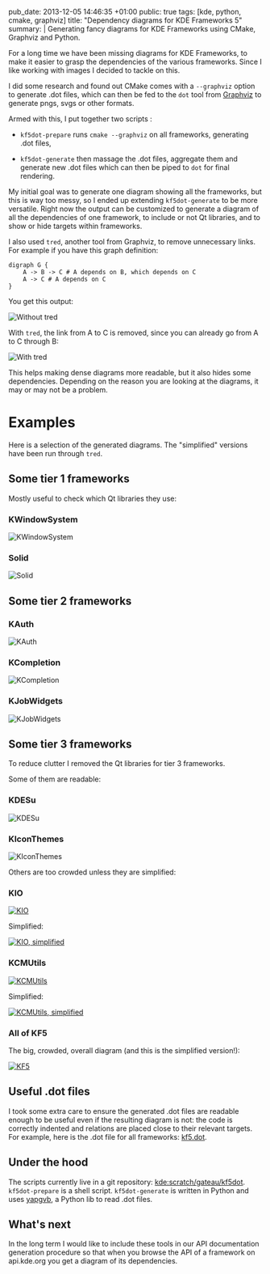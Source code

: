 pub_date: 2013-12-05 14:46:35 +01:00
public: true
tags: [kde, python, cmake, graphviz]
title: "Dependency diagrams for KDE Frameworks 5"
summary: |
    Generating fancy diagrams for KDE Frameworks using CMake, Graphviz and Python.

For a long time we have been missing diagrams for KDE Frameworks, to make it easier to grasp the dependencies of the various frameworks. Since I like working with images I decided to tackle on this.

I did some research and found out CMake comes with a `--graphviz` option to generate .dot files, which can then be fed to the `dot` tool from [Graphviz][] to generate pngs, svgs or other formats.

Armed with this, I put together two scripts :

- `kf5dot-prepare` runs `cmake --graphviz` on all frameworks, generating .dot files,

- `kf5dot-generate` then massage the .dot files, aggregate them and generate new .dot files which can then be piped to `dot` for final rendering.

My initial goal was to generate one diagram showing all the frameworks, but this is way too messy, so I ended up extending `kf5dot-generate` to be more versatile. Right now the output can be customized to generate a diagram of all the dependencies of one framework, to include or not Qt libraries, and to show or hide targets within frameworks.

I also used `tred`, another tool from Graphviz, to remove unnecessary links. For example if you have this graph definition:

```
digraph G {
    A -> B -> C # A depends on B, which depends on C
    A -> C # A depends on C
}
```

You get this output:

![Without tred](tred-off.png)

With `tred`, the link from A to C is removed, since you can already go from A to C through B:

![With tred](tred-on.png)

This helps making dense diagrams more readable, but it also hides some dependencies. Depending on the reason you are looking at the diagrams, it may or may not be a problem.

# Examples

Here is a selection of the generated diagrams. The "simplified" versions have been run through `tred`.

## Some tier 1 frameworks

Mostly useful to check which Qt libraries they use:

### KWindowSystem

![KWindowSystem](tier1-kwindowsystem.png)

### Solid

![Solid](tier1-solid.png)

## Some tier 2 frameworks

### KAuth

![KAuth](tier2-kauth.png)

### KCompletion

![KCompletion](tier2-kcompletion.png)

### KJobWidgets

![KJobWidgets](tier2-kjobwidgets.png)

## Some tier 3 frameworks

To reduce clutter I removed the Qt libraries for tier 3 frameworks.

Some of them are readable:

### KDESu

![KDESu](tier3-kdesu.png)

### KIconThemes

![KIconThemes](tier3-kiconthemes.png)

Others are too crowded unless they are simplified:

### KIO

[![KIO](thumb-tier3-kio.png)](tier3-kio.png)

Simplified:

[![KIO, simplified](thumb-tier3-kio-simplified.png)](tier3-kio-simplified.png)

### KCMUtils

[![KCMUtils](thumb-tier3-kcmutils.png)](tier3-kcmutils.png)

Simplified:

[![KCMUtils, simplified](thumb-tier3-kcmutils-simplified.png)](tier3-kcmutils-simplified.png)

### All of KF5

The big, crowded, overall diagram (and this is the simplified version!):

[![KF5](thumb-kf5.png)](kf5.png)

## Useful .dot files

I took some extra care to ensure the generated .dot files are readable enough to be useful even if the resulting diagram is not: the code is correctly indented and relations are placed close to their relevant targets. For example, here is the .dot file for all frameworks: [kf5.dot](kf5.dot).

## Under the hood

The scripts currently live in a git repository: [kde:scratch/gateau/kf5dot][src]. `kf5dot-prepare` is a shell script. `kf5dot-generate` is written in Python and uses [yapgvb][], a Python lib to read .dot files.

[yapgvb]: https://code.google.com/p/yapgvb/

## What's next

In the long term I would like to include these tools in our API documentation generation procedure so that when you browse the API of a framework on api.kde.org you get a diagram of its dependencies.

[Graphviz]: http://graphviz.org

[src]: http://quickgit.kde.org/?p=scratch%2Fgateau%2Fkf5dot.git&a=tree
